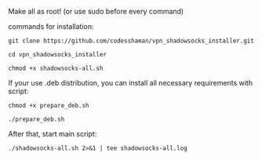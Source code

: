 Make all as root! (or use sudo before every command)

commands for installation:

``git clone https://github.com/codesshaman/vpn_shadowsocks_installer.git``

``cd vpn_shadowsocks_installer``

``chmod +x shadowsocks-all.sh``

If your use .deb distribution, you can install all necessary requirements with script:

``chmod +x prepare_deb.sh``

``./prepare_deb.sh``

After that, start main script:

``./shadowsocks-all.sh 2>&1 | tee shadowsocks-all.log``